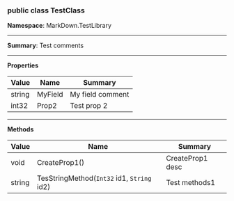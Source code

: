 ﻿### public class TestClass
__Namespace__: MarkDown.TestLibrary
* * *
__Summary__: Test comments

* * *
__Properties__

| Value | Name | Summary | 
| --- | --- | --- | 
| string | MyField | My field comment | 
| int32 | Prop2 | Test prop 2 | 


* * *
__Methods__

| Value | Name | Summary | 
| --- | --- | --- | 
| void | CreateProp1() | CreateProp1 desc | 
| string | TesStringMethod(`Int32` id1, `String` id2) | Test methods1 | 


